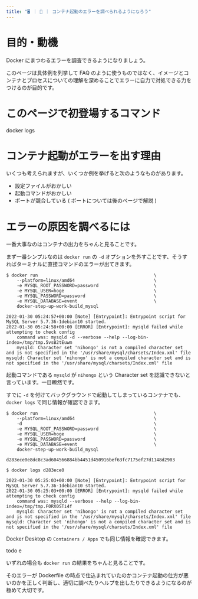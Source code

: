 ```yaml
---
title: "🖥️ ｜ 🐳 ｜ コンテナ起動のエラーを調べられるようになろう"
---
```


# 目的・動機
Docker にまつわるエラーを調査できるようになりましょう。

このページは具体例を列挙して FAQ のように使うものではなく、イメージとコンテナとプロセスについての理解を深めることでエラーに自力で対処できる力をつけるのが目的です。

# このページで初登場するコマンド
docker logs

# コンテナ起動がエラーを出す理由
いくつも考えられますが、いくつか例を挙げると次のようなものがあります。

- 設定ファイルがおかしい
- 起動コマンドがおかしい
- ポートが競合している ( ポートについては後のページで解説 )

# エラーの原因を調べるには
一番大事なのはコンテナの出力をちゃんと見ることです。

まず一番シンプルなのは `docker run` の `-d` オプションを外すことです、そうすればターミナルに直接コマンドのエラーが出てきます。

```
$ docker run                                            \
    --platform=linux/amd64                              \
    -e MYSQL_ROOT_PASSWORD=password                     \
    -e MYSQL_USER=hoge                                  \
    -e MYSQL_PASSWORD=password                          \
    -e MYSQL_DATABASE=event                             \
    docker-step-up-work-build_mysql

2022-01-30 05:24:57+00:00 [Note] [Entrypoint]: Entrypoint script for MySQL Server 5.7.36-1debian10 started.
2022-01-30 05:24:58+00:00 [ERROR] [Entrypoint]: mysqld failed while attempting to check config
	command was: mysqld -d --verbose --help --log-bin-index=/tmp/tmp.5vsB2tEuwm
	mysqld: Character set 'nihongo' is not a compiled character set and is not specified in the '/usr/share/mysql/charsets/Index.xml' file
mysqld: Character set 'nihongo' is not a compiled character set and is not specified in the '/usr/share/mysql/charsets/Index.xml' file
```

起動コマンドである `mysqld` が `nihongo` という Character set を認識できないと言っています。一目瞭然です。

すでに `-d` を付けてバックグラウンドで起動してしまっているコンテナでも、`docker logs` で同じ情報が確認できます。

```
$ docker run                                            \
    --platform=linux/amd64                              \
    -d                                                  \
    -e MYSQL_ROOT_PASSWORD=password                     \
    -e MYSQL_USER=hoge                                  \
    -e MYSQL_PASSWORD=password                          \
    -e MYSQL_DATABASE=event                             \
    docker-step-up-work-build_mysql

d283ece0e8dc8c3ad604566884bb4451d450916bef63fc7175ef27d1148d2903

$ docker logs d283ece0

2022-01-30 05:25:03+00:00 [Note] [Entrypoint]: Entrypoint script for MySQL Server 5.7.36-1debian10 started.
2022-01-30 05:25:03+00:00 [ERROR] [Entrypoint]: mysqld failed while attempting to check config
	command was: mysqld --verbose --help --log-bin-index=/tmp/tmp.F0RX0STi4f
	mysqld: Character set 'nihongo' is not a compiled character set and is not specified in the '/usr/share/mysql/charsets/Index.xml' file
mysqld: Character set 'nihongo' is not a compiled character set and is not specified in the '/usr/share/mysql/charsets/Index.xml' file
```

Docker Desktop の `Containers / Apps` でも同じ情報を確認できます。

todo e

いずれの場合も `docker run` の結果をちゃんと見ることです。

そのエラーが Dockerfile の時点で仕込まれていたのかコンテナ起動の仕方が悪いのかを正しく判断し、適切に調べたりヘルプを出したりできるようになるのが極めて大切です。
